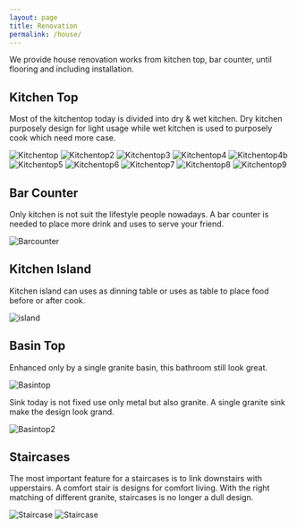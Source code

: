 ```yaml
---
layout: page
title: Renovation
permalink: /house/
---
```


We provide house renovation works from kitchen top, bar counter, until flooring and including installation.

## Kitchen Top
Most of the kitchentop today is divided into dry & wet kitchen. Dry kitchen purposely design for light usage while wet kitchen is used to purposely cook which need more case.

![Kitchentop](/images/kitchentop.jpg)
![Kitchentop2](/images/kitchentop2.jpg)
![Kitchentop3](/images/kitchentop3.jpg)
![Kitchentop4](/images/kitchentop4.jpg)
![Kitchentop4b](/images/kitchentop4b.jpg)
![Kitchentop5](/images/kitchentop5.jpg)
![Kitchentop6](/images/kitchentop6.jpg)
![Kitchentop7](/images/kitchentop7.jpg)
![Kitchentop8](/images/kitchentop8.jpg)
![Kitchentop9](/images/kitchentop9.jpg)

## Bar Counter
Only kitchen is not suit the lifestyle people nowadays. A bar counter is needed to place more drink and uses to serve your friend.

![Barcounter](/images/barcounter.jpg)

## Kitchen Island
Kitchen island can uses as dinning table or uses as table to place food before or after cook.

![island](/images/island.jpg)

## Basin Top
Enhanced only by a single granite basin, this bathroom still look great.

![Basintop](/images/basintop.jpg)

Sink today is not fixed use only metal but also granite. A single granite sink make the design look grand.

![Basintop2](/images/basintop2.jpg)

## Staircases
The most important feature for a staircases is to link downstairs with upperstairs. A comfort stair is designs for comfort living. With the right matching of different granite, staircases is no longer a dull design.

![Staircase](/images/staircase.jpg)
![Staircase](/images/staircase2jpg)